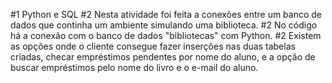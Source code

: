 #1 Python e SQL
#2 Nesta atividade foi feita a conexões entre um banco de dados que continha um ambiente simulando uma biblioteca.
#2 No código há a conexão com o banco de dados "bibliotecas" com Python.
#2 Existem as opções onde o cliente consegue fazer inserções nas duas tabelas criadas, checar empréstimos pendentes por nome do aluno, e a opção de buscar empréstimos pelo nome do livro e o e-mail do aluno.
